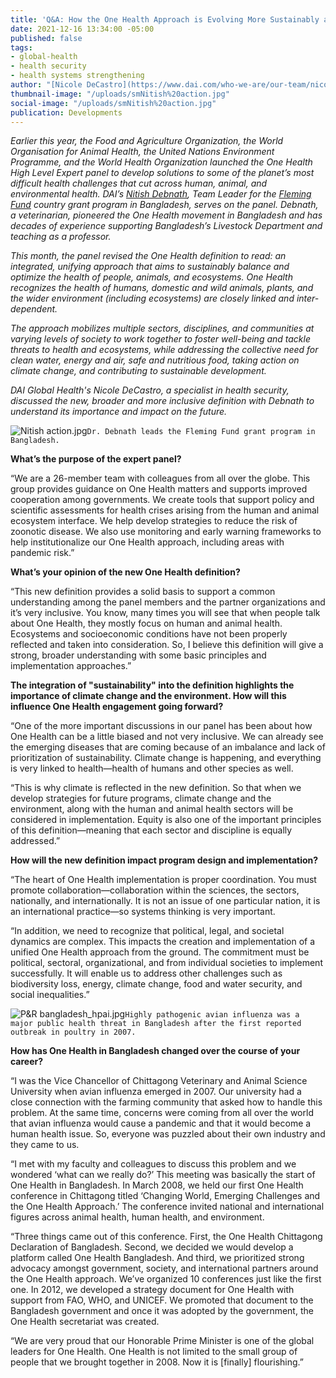 ```yaml
---
title: 'Q&A: How the One Health Approach is Evolving More Sustainably and Inclusively'
date: 2021-12-16 13:34:00 -05:00
published: false
tags:
- global-health
- health security
- health systems strengthening
author: "[Nicole DeCastro](https://www.dai.com/who-we-are/our-team/nicole-decastro)"
thumbnail-image: "/uploads/smNitish%20action.jpg"
social-image: "/uploads/smNitish%20action.jpg"
publication: Developments
---
```


*Earlier this year, the Food and Agriculture Organization, the World Organisation for Animal Health, the United Nations Environment Programme, and the World Health Organization launched the One Health High Level Expert panel to develop solutions to some of the planet’s most difficult health challenges that cut across human, animal, and environmental health. 
DAI’s [Nitish Debnath](https://www.dai.com/who-we-are/our-team/nitish-debnath), Team Leader for the [Fleming Fund](https://www.dai.com/our-work/projects/bangladesh-fleming-fund) country grant program in Bangladesh, serves on the panel. Debnath, a veterinarian, pioneered the One Health movement in Bangladesh and has decades of experience supporting Bangladesh’s Livestock Department and teaching as a professor.* 

*This month, the panel revised the One Health definition to read: an integrated, unifying approach that aims to sustainably balance and optimize the health of people, animals, and ecosystems. 
One Health recognizes the health of humans, domestic and wild animals, plants, and the wider environment (including ecosystems) are closely linked and inter-dependent.*

*The approach mobilizes multiple sectors, disciplines, and communities at varying levels of society to work together to foster well-being and tackle threats to health and ecosystems, while addressing the collective need for clean water, energy and air, safe and nutritious food, taking action on climate change, and contributing to sustainable development.*

*DAI Global Health's Nicole DeCastro, a specialist in health security, discussed the new, broader and more inclusive definition with Debnath to understand its importance and impact on the future.*  

![Nitish action.jpg](/uploads/Nitish%20action.jpg)`Dr. Debnath leads the Fleming Fund grant program in Bangladesh.`

**What’s the purpose of the expert panel?**

“We are a 26-member team with colleagues from all over the globe. This group provides guidance on One Health matters and supports improved cooperation among governments. We create tools that support policy and scientific assessments for health crises arising from the human and animal ecosystem interface. We help develop strategies to reduce the risk of zoonotic disease. We also use monitoring and early warning frameworks to help institutionalize our One Health approach, including areas with pandemic risk.”

**What’s your opinion of the new One Health definition?**

“This new definition provides a solid basis to support a common understanding among the panel members and the partner organizations and it’s very inclusive. You know, many times you will see that when people talk about One Health, they mostly focus on human and animal health. Ecosystems and socioeconomic conditions have not been properly reflected and taken into consideration. So, I believe this definition will give a strong, broader understanding with some basic principles and implementation approaches.”

**The integration of "sustainability" into the definition highlights the importance of climate change and the environment. How will this influence One Health engagement going forward?**

“One of the more important discussions in our panel has been about how One Health can be a little biased and not very inclusive. We can already see the emerging diseases that are coming because of an imbalance and lack of prioritization of sustainability. Climate change is happening, and everything is very linked to health—health of humans and other species as well. 

“This is why climate is reflected in the new definition. So that when we develop strategies for future programs, climate change and the environment, along with the human and animal health sectors will be considered in implementation. Equity is also one of the important principles of this definition—meaning that each sector and discipline is equally addressed.”

**How will the new definition impact program design and implementation?**

“The heart of One Health implementation is proper coordination. You must promote collaboration—collaboration within the sciences, the sectors, nationally, and internationally. It is not an issue of one particular nation, it is an international practice—so systems thinking is very important.

“In addition, we need to recognize that political, legal, and societal dynamics are complex. This impacts the creation and implementation of a unified One Health approach from the ground. The commitment must be political, sectoral, organizational, and from individual societies to implement successfully. It will enable us to address other challenges such as biodiversity loss, energy, climate change, food and water security, and social inequalities.”

![P&R bangladesh_hpai.jpg](/uploads/P&R%20bangladesh_hpai.jpg)`Highly pathogenic avian influenza was a major public health threat in Bangladesh after the first reported outbreak in poultry in 2007.`

**How has One Health in Bangladesh changed over the course of your career?**

“I was the Vice Chancellor of Chittagong Veterinary and Animal Science University when avian influenza emerged in 2007. Our university had a close connection with the farming community that asked how to handle this problem. At the same time, concerns were coming from all over the world that avian influenza would cause a pandemic and that it would become a human health issue. So, everyone was puzzled about their own industry and they came to us.

“I met with my faculty and colleagues to discuss this problem and we wondered ‘what can we really do?’ This meeting was basically the start of One Health in Bangladesh. In March 2008, we held our first One Health conference in Chittagong titled ‘Changing World, Emerging Challenges and the One Health Approach.’ The conference invited national and international figures across animal health, human health, and environment.
 
“Three things came out of this conference. First, the One Health Chittagong Declaration of Bangladesh. Second, we decided we would develop a platform called One Health Bangladesh. And third, we prioritized strong advocacy amongst government, society, and international partners around the One Health approach. We’ve organized 10 conferences just like the first one. In 2012, we developed a strategy document for One Health with support from FAO, WHO, and UNICEF. We promoted that document to the Bangladesh government and once it was adopted by the government, the One Health secretariat was created. 

“We are very proud that our Honorable Prime Minister is one of the global leaders for One Health. One Health is not limited to the small group of people that we brought together in 2008. Now it is [finally] flourishing.”
